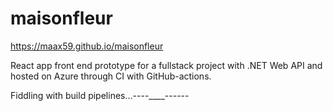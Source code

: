 # maisonfleur
https://maax59.github.io/maisonfleur

React app front end prototype for a fullstack project with .NET Web API and hosted on Azure through CI with GitHub-actions.

Fiddling with build pipelines...----____------









